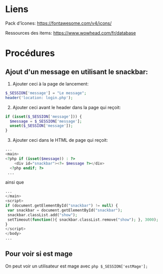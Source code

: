 # Liens

Pack d'îcones: https://fontawesome.com/v4/icons/

Ressources des items: https://www.wowhead.com/fr/database


# Procédures

## Ajout d'un message en utilisant le snackbar:
1. Ajouter ceci à la page de lancement:
```php
$_SESSION['message'] = "Le message";
header('location: login.php');
```
2. Ajouter ceci avant le header dans la page qui reçoit:
```php
if (isset($_SESSION['message'])) {
  $message = $_SESSION['message'];
  unset($_SESSION['message']);
}
```
3. Ajouter ceci dans le HTML de page qui reçoit:
```php
...
<main>
<?php if (isset($message)) : ?>
    <div id="snackbar"><?= $message ?></div>
  <?php endif; ?>
 ...
 ```
 ainsi que 
 ```php
 ...
 </main>
<script>
if (document.getElementById("snackbar") != null) {
  var snackbar = document.getElementById("snackbar");
  snackbar.classList.add("show");
  setTimeout(function(){ snackbar.classList.remove("show"); }, 3000);
}
</script>
</body>
...
```

## Pour voir si est mage
On peut voir un utilisateur est mage avec ```php $_SESSION['estMage'];```
